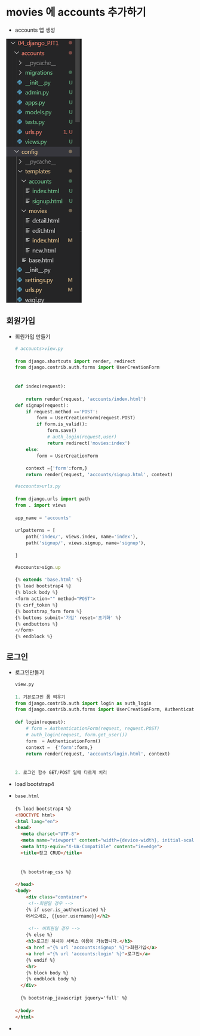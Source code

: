 # movies 에 accounts 추가하기

- accounts 앱 생성

![1573531950685](assets/1573531950685.png)



## 회원가입



- 회원가입 만들기

  ```python
  # accounts>view.py
  
  from django.shortcuts import render, redirect
  from django.contrib.auth.forms import UserCreationForm
  
  
  def index(request):
  
      return render(request, 'accounts/index.html')
  def signup(request):
      if request.method =='POST':
          form = UserCreationForm(request.POST)
          if form.is_valid():
              form.save()
              # auth_login(request,user)
              return redirect('movies:index')
      else:
          form = UserCreationForm
      
      context ={'form':form,}
      return render(request, 'accounts/signup.html', context)
  
  ```

  ```python
  #accounts>urls.py
  
  from django.urls import path
  from . import views
  
  app_name = 'accounts'
  
  urlpatterns = [
      path('index/', views.index, name='index'),
      path('signup/', views.signup, name='signup'),
  
  ]
  ```

  ```javascript
  #accounts>sign.up
  
  {% extends 'base.html' %}
  {% load bootstrap4 %}
  {% block body %}
  <form action="" method="POST">
  {% csrf_token %}
  {% bootstrap_form form %}
  {% buttons submit='가입' reset='초기화' %}
  {% endbuttons %}
  </form>
  {% endblock %}
  
  
  ```

  

## 로그인

- 로그인만들기

  ```python
  view.py
  
  1. 기본로그인 폼 띄우기
  from django.contrib.auth import login as auth_login
  from django.contrib.auth.forms import UserCreationForm, AuthenticationForm
  
  def login(request):
      # form = AuthenticationForm(request, request.POST)
      # auth_login(request, form.get_user())
      form  = AuthenticationForm()
      context =  {'form':form,}
      return render(request, 'accounts/login.html', context)
  
  
  2. 로그인 함수 GET/POST 일때 다르게 처리
  
  ```

  

- load bootstrap4

- ```html
  base.html
  
  {% load bootstrap4 %}
  <!DOCTYPE html>
  <html lang="en">
  <head>
    <meta charset="UTF-8">
    <meta name="viewport" content="width={device-width}, initial-scale=1.0">
    <meta http-equiv="X-UA-Compatible" content="ie=edge">
    <title>장고 CRUD</title>
    
  
    {% bootstrap_css %}
  
  </head>
  <body>
      <div class="container">
       <!--회원일 경우 -->
      {% if user.is_authenticated %}
      어서오세요, {{user.username}}</h2>      
      
       <!-- 비회원일 경우 -->
      {% else %}
      <h3>로그인 하셔야 서비스 이용이 가능합니다.</h3>
      <a href ="{% url 'accounts:signup' %}">회원가입</a>
      <a href ="{% url 'accounts:login' %}">로그인</a>
      {% endif %}
      <hr>
      {% block body %}
      {% endblock body %}
    </div>
  
    {% bootstrap_javascript jquery='full' %}
  
  </body>
  </html>
  ```

- 